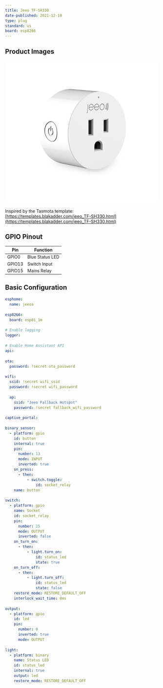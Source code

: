 ```yaml
---
title: Jeeo TF-SH330
date-published: 2021-12-10
type: plug
standard: us
board: esp8266
---
```


## Product Images

![alt text](./TF-SH330.jpg "Profile picture of device")

Inspired by the Tasmota template: [https://templates.blakadder.com/jeeo_TF-SH330.html](https://templates.blakadder.com/jeeo_TF-SH330.html)

## GPIO Pinout

| Pin    | Function        |
| ------ | --------------- |
| GPIO0  | Blue Status LED |
| GPIO13 | Switch Input    |
| GPIO15 | Mains Relay     |

## Basic Configuration

```yaml
esphome:
  name: jeeoa

esp8266:
  board: esp01_1m

# Enable logging
logger:

# Enable Home Assistant API
api:

ota:
  password: !secret ota_password

wifi:
  ssid: !secret wifi_ssid
  password: !secret wifi_password

  ap:
    ssid: "Jeeo Fallback Hotspot"
    password: !secret fallback_wifi_password

captive_portal:

binary_sensor:
  - platform: gpio
    id: button
    internal: true
    pin:
      number: 13
      mode: INPUT
      inverted: true
    on_press:
      - then:
          - switch.toggle:
              id: socket_relay
    name: button

switch:
  - platform: gpio
    name: Socket
    id: socket_relay
    pin:
      number: 15
      mode: OUTPUT
      inverted: false
    on_turn_on:
      - then:
          - light.turn_on:
              id: status_led
              state: true
    on_turn_off:
      - then:
          - light.turn_off:
              id: status_led
              state: false
    restore_mode: RESTORE_DEFAULT_OFF
    interlock_wait_time: 0ms

output:
  - platform: gpio
    id: led
    pin:
      number: 0
      inverted: true
      mode: OUTPUT

light:
  - platform: binary
    name: Status LED
    id: status_led
    internal: true
    output: led
    restore_mode: RESTORE_DEFAULT_OFF
```
